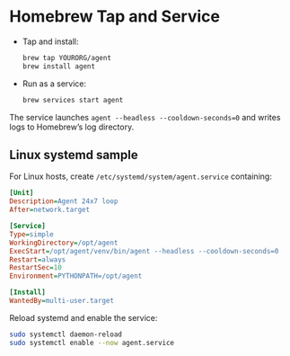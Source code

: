 Homebrew Tap and Service
========================

- Tap and install:

  ```bash
  brew tap YOURORG/agent
  brew install agent
  ```

- Run as a service:

  ```bash
  brew services start agent
  ```

The service launches `agent --headless --cooldown-seconds=0` and writes logs to Homebrew’s log directory.

## Linux systemd sample

For Linux hosts, create `/etc/systemd/system/agent.service` containing:

```ini
[Unit]
Description=Agent 24x7 loop
After=network.target

[Service]
Type=simple
WorkingDirectory=/opt/agent
ExecStart=/opt/agent/venv/bin/agent --headless --cooldown-seconds=0
Restart=always
RestartSec=10
Environment=PYTHONPATH=/opt/agent

[Install]
WantedBy=multi-user.target
```

Reload systemd and enable the service:

```bash
sudo systemctl daemon-reload
sudo systemctl enable --now agent.service
```
